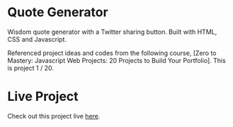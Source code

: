 # Quote Generator

Wisdom quote generator with a Twitter sharing button. 
Built with HTML, CSS and Javascript.

Referenced project ideas and codes from the following course, [Zero to Mastery: Javascript Web Projects: 20 Projects to Build Your Portfolio].
This is project 1 / 20.

# Live Project

Check out this project live [here](https://lttlp101.github.io/quote-generator/).

